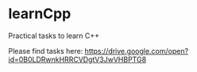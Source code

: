# learnCpp
Practical tasks to learn C++

Please find tasks here: https://drive.google.com/open?id=0B0LDRwnkHRRCVDgtV3JwVHBPTG8
